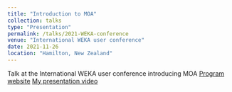 ```yaml
---
title: "Introduction to MOA"
collection: talks
type: "Presentation"
permalink: /talks/2021-WEKA-conference
venue: "International WEKA user conference"
date: 2021-11-26
location: "Hamilton, New Zealand"
---
```


Talk at the International WEKA user conference introducing MOA
[Program website](https://events.waikato.ac.nz/events/2021-international-weka-user-conference/)
[My presentation video](https://www.youtube.com/watch?v=YzEEg69xqaE&t=2s)